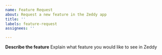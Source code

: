 ```yaml
---
name: Feature Request
about: Request a new feature in the Zeddy app
title: ''
labels: feature-request
assignees: ''

---
```


**Describe the feature**
Explain what feature you would like to see in Zeddy

